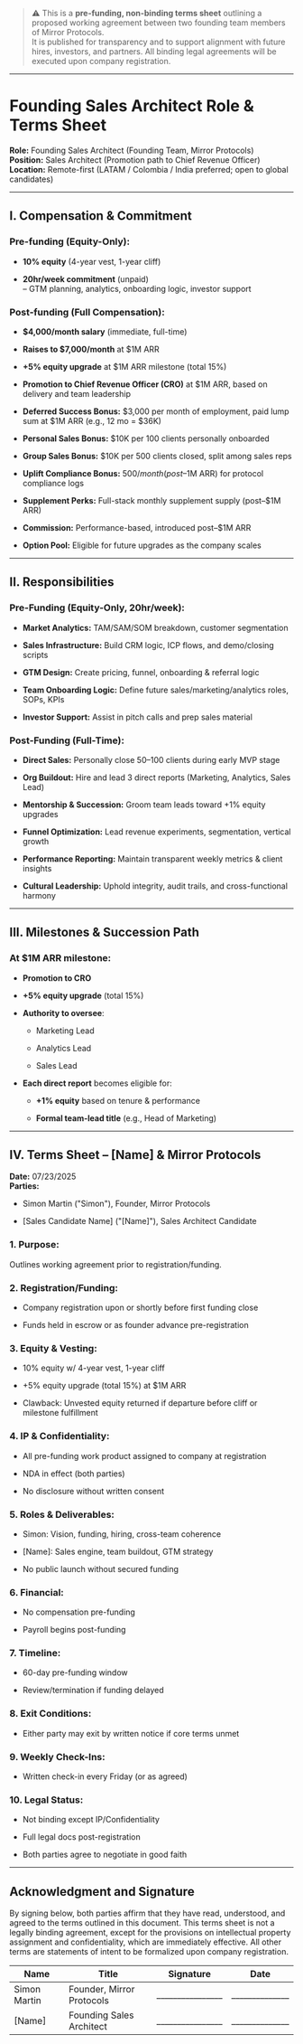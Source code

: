 > ⚠️ This is a **pre-funding, non-binding terms sheet** outlining a proposed working agreement between two founding team members of Mirror Protocols.  
> It is published for transparency and to support alignment with future hires, investors, and partners. All binding legal agreements will be executed upon company registration.

---

# **Founding Sales Architect Role & Terms Sheet**

**Role:** Founding Sales Architect (Founding Team, Mirror Protocols)  
**Position:** Sales Architect (Promotion path to Chief Revenue Officer)  
**Location:** Remote-first (LATAM / Colombia / India preferred; open to global candidates)

---

## **I. Compensation & Commitment**

### **Pre-funding (Equity-Only):**

- **10% equity** (4-year vest, 1-year cliff)
    
- **20hr/week commitment** (unpaid)  
    – GTM planning, analytics, onboarding logic, investor support
    

### **Post-funding (Full Compensation):**

- **$4,000/month salary** (immediate, full-time)
    
- **Raises to $7,000/month** at $1M ARR
    
- **+5% equity upgrade** at $1M ARR milestone (total 15%)
    
- **Promotion to Chief Revenue Officer (CRO)** at $1M ARR, based on delivery and team leadership
    
- **Deferred Success Bonus:** $3,000 per month of employment, paid lump sum at $1M ARR (e.g., 12 mo = $36K)
    
- **Personal Sales Bonus:** $10K per 100 clients personally onboarded
    
- **Group Sales Bonus:** $10K per 500 clients closed, split among sales reps
    
- **Uplift Compliance Bonus:** $500/month (post–$1M ARR) for protocol compliance logs
    
- **Supplement Perks:** Full-stack monthly supplement supply (post–$1M ARR)
    
- **Commission:** Performance-based, introduced post–$1M ARR
    
- **Option Pool:** Eligible for future upgrades as the company scales
    

---

## **II. Responsibilities**

### **Pre-Funding (Equity-Only, 20hr/week):**

- **Market Analytics:** TAM/SAM/SOM breakdown, customer segmentation
    
- **Sales Infrastructure:** Build CRM logic, ICP flows, and demo/closing scripts
    
- **GTM Design:** Create pricing, funnel, onboarding & referral logic
    
- **Team Onboarding Logic:** Define future sales/marketing/analytics roles, SOPs, KPIs
    
- **Investor Support:** Assist in pitch calls and prep sales material
    

### **Post-Funding (Full-Time):**

- **Direct Sales:** Personally close 50–100 clients during early MVP stage
    
- **Org Buildout:** Hire and lead 3 direct reports (Marketing, Analytics, Sales Lead)
    
- **Mentorship & Succession:** Groom team leads toward +1% equity upgrades
    
- **Funnel Optimization:** Lead revenue experiments, segmentation, vertical growth
    
- **Performance Reporting:** Maintain transparent weekly metrics & client insights
    
- **Cultural Leadership:** Uphold integrity, audit trails, and cross-functional harmony
    

---

## **III. Milestones & Succession Path**

### **At $1M ARR milestone:**

- **Promotion to CRO**
    
- **+5% equity upgrade** (total 15%)
    
- **Authority to oversee**:
    
    - Marketing Lead
        
    - Analytics Lead
        
    - Sales Lead
        
- **Each direct report** becomes eligible for:
    
    - **+1% equity** based on tenure & performance
        
    - **Formal team-lead title** (e.g., Head of Marketing)
        

---

## **IV. Terms Sheet – [Name] & Mirror Protocols**

**Date:** 07/23/2025  
**Parties:**

- Simon Martin ("Simon"), Founder, Mirror Protocols
    
- [Sales Candidate Name] ("[Name]"), Sales Architect Candidate
    

### 1. Purpose:

Outlines working agreement prior to registration/funding.

### 2. Registration/Funding:

- Company registration upon or shortly before first funding close
    
- Funds held in escrow or as founder advance pre-registration
    

### 3. Equity & Vesting:

- 10% equity w/ 4-year vest, 1-year cliff
    
- +5% equity upgrade (total 15%) at $1M ARR
    
- Clawback: Unvested equity returned if departure before cliff or milestone fulfillment
    

### 4. IP & Confidentiality:

- All pre-funding work product assigned to company at registration
    
- NDA in effect (both parties)
    
- No disclosure without written consent
    

### 5. Roles & Deliverables:

- Simon: Vision, funding, hiring, cross-team coherence
    
- [Name]: Sales engine, team buildout, GTM strategy
    
- No public launch without secured funding
    

### 6. Financial:

- No compensation pre-funding
    
- Payroll begins post-funding
    

### 7. Timeline:

- 60-day pre-funding window
    
- Review/termination if funding delayed
    

### 8. Exit Conditions:

- Either party may exit by written notice if core terms unmet
    

### 9. Weekly Check-Ins:

- Written check-in every Friday (or as agreed)
    

### 10. Legal Status:

- Not binding except IP/Confidentiality
    
- Full legal docs post-registration
    
- Both parties agree to negotiate in good faith
    

---

## **Acknowledgment and Signature**

By signing below, both parties affirm that they have read, understood, and agreed to the terms outlined in this document. This terms sheet is not a legally binding agreement, except for the provisions on intellectual property assignment and confidentiality, which are immediately effective. All other terms are statements of intent to be formalized upon company registration.

| Name         | Title                     | Signature        | Date           |
| ------------ | ------------------------- | ---------------- | -------------- |
| Simon Martin | Founder, Mirror Protocols | ________________ | ______________ |
| [Name]       | Founding Sales Architect  | ________________ | ______________ |
